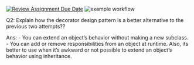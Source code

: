 [![Review Assignment Due Date](https://classroom.github.com/assets/deadline-readme-button-24ddc0f5d75046c5622901739e7c5dd533143b0c8e959d652212380cedb1ea36.svg)](https://classroom.github.com/a/SxBlQJZL)
![example workflow](https://github.com/cpit252/lab-6-TareqB1/actions/workflows/classroom.yml/badge.svg)

Q2: Explain how the decorator design pattern is a better alternative to the previous two attempts??

Ans:    - You can extend an object’s behavior without making a new subclass.
        - You can add or remove responsibilities from an object at runtime.
        Also, its better to use when it’s awkward or not possible to extend an object’s behavior using inheritance.
        
